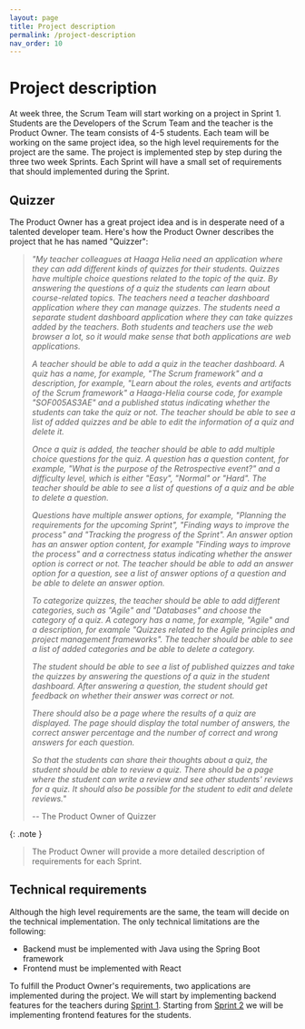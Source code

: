 ```yaml
---
layout: page
title: Project description
permalink: /project-description
nav_order: 10
---
```


# Project description

At week three, the Scrum Team will start working on a project in Sprint 1. Students are the Developers of the Scrum Team and the teacher is the Product Owner. The team consists of 4-5 students. Each team will be working on the same project idea, so the high level requirements for the project are the same. The project is implemented step by step during the three two week Sprints. Each Sprint will have a small set of requirements that should implemented during the Sprint.

## Quizzer

The Product Owner has a great project idea and is in desperate need of a talented developer team. Here's how the Product Owner describes the project that he has named "Quizzer":

> _"My teacher colleagues at Haaga Helia need an application where they can add different kinds of quizzes for their students. Quizzes have multiple choice questions related to the topic of the quiz. By answering the questions of a quiz the students can learn about course-related topics. The teachers need a teacher dashboard application where they can manage quizzes. The students need a separate student dashboard application where they can take quizzes added by the teachers. Both students and teachers use the web browser a lot, so it would make sense that both applications are web applications._
>
> _A teacher should be able to add a quiz in the teacher dashboard. A quiz has a name, for example, "The Scrum framework" and a description, for example, "Learn about the roles, events and artifacts of the Scrum framework" a Haaga-Helia course code, for example "SOF005AS3AE" and a published status indicating whether the students can take the quiz or not. The teacher should be able to see a list of added quizzes and be able to edit the information of a quiz and delete it._
>
> _Once a quiz is added, the teacher should be able to add multiple choice questions for the quiz. A question has a question content, for example, "What is the purpose of the Retrospective event?" and a difficulty level, which is either "Easy", "Normal" or "Hard". The teacher should be able to see a list of questions of a quiz and be able to delete a question._
>
> _Questions have multiple answer options, for example, "Planning the requirements for the upcoming Sprint", "Finding ways to improve the process" and "Tracking the progress of the Sprint". An answer option has an answer option content, for example "Finding ways to improve the process" and a correctness status indicating whether the answer option is correct or not. The teacher should be able to add an answer option for a question, see a list of answer options of a question and be able to delete an answer option._
>
> _To categorize quizzes, the teacher should be able to add different categories, such as "Agile" and "Databases" and choose the category of a quiz. A category has a name, for example, "Agile" and a description, for example "Quizzes related to the Agile principles and project management frameworks". The teacher should be able to see a list of added categories and be able to delete a category._
>
> _The student should be able to see a list of published quizzes and take the quizzes by answering the questions of a quiz in the student dashboard. After answering a question, the student should get feedback on whether their answer was correct or not._
>
> _There should also be a page where the results of a quiz are displayed. The page should display the total number of answers, the correct answer percentage and the number of correct and wrong answers for each question._
>
> _So that the students can share their thoughts about a quiz, the student should be able to review a quiz. There should be a page where the student can write a review and see other students' reviews for a quiz. It should also be possible for the student to edit and delete reviews."_
>
> -- The Product Owner of Quizzer

{: .note }
>
> The Product Owner will provide a more detailed description of requirements for each Sprint.

## Technical requirements

Although the high level requirements are the same, the team will decide on the technical implementation. The only technical limitations are the following:

- Backend must be implemented with Java using the Spring Boot framework
- Frontend must be implemented with React

To fulfill the Product Owner's requirements, two applications are implemented during the project. We will start by implementing backend features for the teachers during [Sprint 1](/sprint-1). Starting from [Sprint 2](/sprint-2) we will be implementing frontend features for the students.
